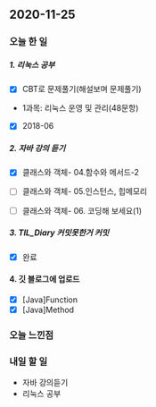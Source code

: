 2020-11-25
--

### 오늘 한 일

##### 1. 리눅스 공부

- [x] CBT로 문제풀기(해설보며 문제풀기)
 - 1과목: 리눅스 운영 및 관리(48문항)
  - [x] 2018-06

##### 2. 자바 강의 듣기

- [x] 클래스와 객체- 04.함수와 메서드-2
- [ ] 클래스와 객체- 05.인스턴스, 힙메모리
- [ ] 클래스와 객체- 06. 코딩해 보세요(1)


##### 3. TIL_Diary 커밋못한거 커밋

- [x] 완료

#### 4. 깃 블로그에 업로드

- [x] [Java]Function
- [x] [Java]Method 

### 오늘 느낀점

### 내일 할 일
* 자바 강의듣기
* 리눅스 공부




